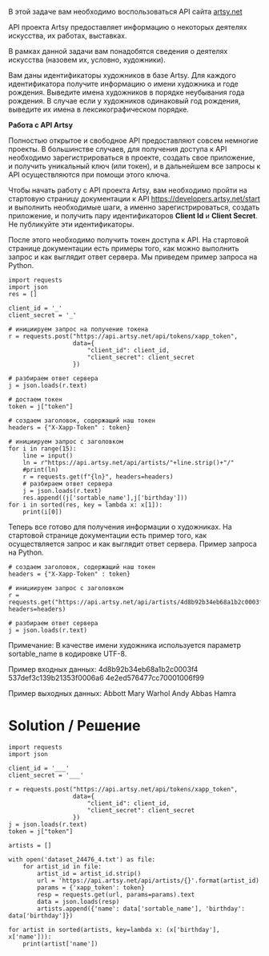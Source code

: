 В этой задаче вам необходимо воспользоваться API сайта <a href="https://developers.artsy.net/start">artsy.net</a>

API проекта Artsy предоставляет информацию о некоторых деятелях искусства, их работах, выставках.

В рамках данной задачи вам понадобятся сведения о деятелях искусства (назовем их, условно, художники).

Вам даны идентификаторы художников в базе Artsy.
Для каждого идентификатора получите информацию о имени художника и годе рождения.
Выведите имена художников в порядке неубывания года рождения. В случае если у художников одинаковый год рождения, выведите их имена в лексикографическом порядке.

**Работа с API Artsy**

Полностью открытое и свободное API предоставляют совсем немногие проекты. В большинстве случаев, для получения доступа к API необходимо зарегистрироваться в проекте, создать свое приложение, и получить уникальный ключ (или токен), и в дальнейшем все запросы к API осуществляются при помощи этого ключа.

Чтобы начать работу с API проекта Artsy, вам необходимо пройти на стартовую страницу документации к API <a href="https://developers.artsy.net/start">https://developers.artsy.net/start</a> и выполнить необходимые шаги, а именно зарегистрироваться, создать приложение, и получить пару идентификаторов **Client Id** и **Client Secret**. Не публикуйте эти идентификаторы.

После этого необходимо получить токен доступа к API. На стартовой странице документации есть примеры того, как можно выполнить запрос и как выглядит ответ сервера. Мы приведем пример запроса на Python.

```
import requests
import json
res = []

client_id = '_'
client_secret = '_'

# инициируем запрос на получение токена
r = requests.post("https://api.artsy.net/api/tokens/xapp_token",
                  data={
                      "client_id": client_id,
                      "client_secret": client_secret
                  })

# разбираем ответ сервера
j = json.loads(r.text)

# достаем токен
token = j["token"]

# создаем заголовок, содержащий наш токен
headers = {"X-Xapp-Token" : token}

# инициируем запрос с заголовком
for i in range(15):
    line = input()
    ln = r"https://api.artsy.net/api/artists/"+line.strip()+"/"
    #print(ln)
    r = requests.get(f"{ln}", headers=headers)
    # разбираем ответ сервера
    j = json.loads(r.text)
    res.append((j['sortable_name'],j['birthday']))
for i in sorted(res, key = lambda x: x[1]):
    print(i[0])
```

Теперь все готово для получения информации о художниках. На стартовой странице документации есть пример того, как осуществляется запрос и как выглядит ответ сервера. Пример запроса на Python.

```
# создаем заголовок, содержащий наш токен
headers = {"X-Xapp-Token" : token}

# инициируем запрос с заголовком
r = requests.get("https://api.artsy.net/api/artists/4d8b92b34eb68a1b2c0003f4", headers=headers)

# разбираем ответ сервера
j = json.loads(r.text)
```

Примечание:
﻿В качестве имени художника используется параметр sortable_name в кодировке UTF-8.

Пример входных данных:
4d8b92b34eb68a1b2c0003f4
537def3c139b21353f0006a6
4e2ed576477cc70001006f99

Пример выходных данных:
Abbott Mary
Warhol Andy
Abbas Hamra


# Solution / Решение

```
import requests
import json

client_id = '___'
client_secret = '___'

r = requests.post("https://api.artsy.net/api/tokens/xapp_token",
                  data={
                      "client_id": client_id,
                      "client_secret": client_secret
                  })
j = json.loads(r.text)
token = j["token"]

artists = []

with open('dataset_24476_4.txt') as file:
    for artist_id in file:
        artist_id = artist_id.strip()
        url = 'https://api.artsy.net/api/artists/{}'.format(artist_id)
        params = {'xapp_token': token}
        resp = requests.get(url, params=params).text
        data = json.loads(resp)
        artists.append({'name': data['sortable_name'], 'birthday': data['birthday']})

for artist in sorted(artists, key=lambda x: (x['birthday'], x['name'])):
    print(artist['name'])
```
